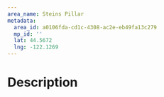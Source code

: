 ```yaml
---
area_name: Steins Pillar
metadata:
  area_id: a0106fda-cd1c-4308-ac2e-eb49fa13c279
  mp_id: ''
  lat: 44.5672
  lng: -122.1269
---
```

# Description
